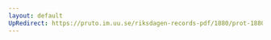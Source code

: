 ```yaml
---
layout: default
UpRedirect: https://pruto.im.uu.se/riksdagen-records-pdf/1880/prot-1880--fk--032/prot-1880--fk--032_039.pdf
---
```

